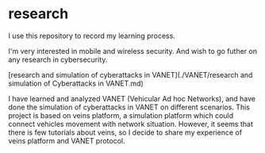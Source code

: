 # research



I use this repository to record my learning process.

I'm very interested in mobile and wireless security. And wish to go futher on any research in cybersecurity. 



[research and simulation of cyberattacks in VANET](./VANET/research and simulation of Cyberattacks in VANET.md)

I have learned and analyzed VANET (Vehicular Ad hoc Networks), and have done the simulation of cyberattacks in VANET on different scenarios.  This project is based on veins platform, a simulation platform which could connect vehicles movement with network situation. However, it seems that there is few tutorials about veins, so I decide to share my experience of veins platform and VANET protocol.



